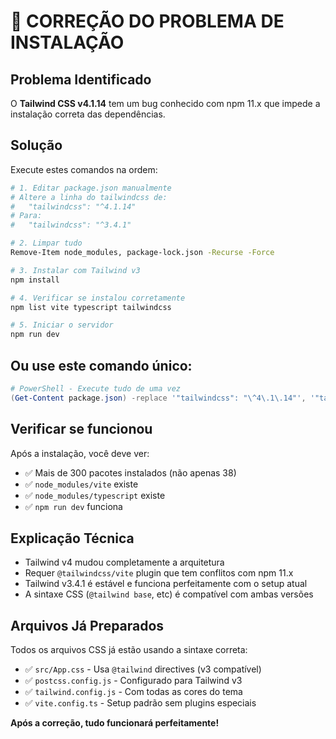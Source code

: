 # 🔧 CORREÇÃO DO PROBLEMA DE INSTALAÇÃO

## Problema Identificado

O **Tailwind CSS v4.1.14** tem um bug conhecido com npm 11.x que impede a instalação correta das dependências.

## Solução

Execute estes comandos na ordem:

```bash
# 1. Editar package.json manualmente
# Altere a linha do tailwindcss de:
#   "tailwindcss": "^4.1.14"
# Para:
#   "tailwindcss": "^3.4.1"

# 2. Limpar tudo
Remove-Item node_modules, package-lock.json -Recurse -Force

# 3. Instalar com Tailwind v3
npm install

# 4. Verificar se instalou corretamente
npm list vite typescript tailwindcss

# 5. Iniciar o servidor
npm run dev
```

## Ou use este comando único:

```powershell
# PowerShell - Execute tudo de uma vez
(Get-Content package.json) -replace '"tailwindcss": "\^4\.1\.14"', '"tailwindcss": "^3.4.1"' | Set-Content package.json; Remove-Item node_modules, package-lock.json -Recurse -Force -ErrorAction SilentlyContinue; npm install
```

## Verificar se funcionou

Após a instalação, você deve ver:
- ✅ Mais de 300 pacotes instalados (não apenas 38)
- ✅ `node_modules/vite` existe
- ✅ `node_modules/typescript` existe  
- ✅ `npm run dev` funciona

## Explicação Técnica

- Tailwind v4 mudou completamente a arquitetura
- Requer `@tailwindcss/vite` plugin que tem conflitos com npm 11.x
- Tailwind v3.4.1 é estável e funciona perfeitamente com o setup atual
- A sintaxe CSS (`@tailwind base`, etc) é compatível com ambas versões

## Arquivos Já Preparados

Todos os arquivos CSS já estão usando a sintaxe correta:
- ✅ `src/App.css` - Usa `@tailwind` directives (v3 compatível)
- ✅ `postcss.config.js` - Configurado para Tailwind v3
- ✅ `tailwind.config.js` - Com todas as cores do tema
- ✅ `vite.config.ts` - Setup padrão sem plugins especiais

**Após a correção, tudo funcionará perfeitamente!**
